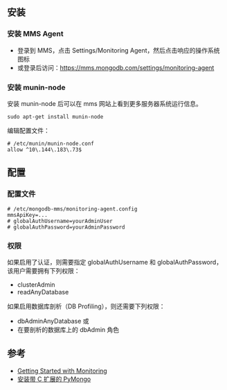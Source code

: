 安装
----

### 安装 MMS Agent

- 登录到 MMS，点击 Settings/Monitoring Agent，然后点击响应的操作系统图标
- 或登录后访问：<https://mms.mongodb.com/settings/monitoring-agent>

### 安装 munin-node

安装  munin-node 后可以在 mms 网站上看到更多服务器系统运行信息。

    sudo apt-get install munin-node

编辑配置文件：

    # /etc/munin/munin-node.conf
    allow ^10\.144\.183\.73$

配置
----

### 配置文件

    # /etc/mongodb-mms/monitoring-agent.config
    mmsApiKey=...
    # globalAuthUsername=yourAdminUser
    # globalAuthPassword=yourAdminPassword

### 权限

如果启用了认证，则需要指定 globalAuthUsername 和 globalAuthPassword，该用户需要拥有下列权限：

- clusterAdmin
- readAnyDatabase

如果启用数据库剖析（DB Profiling），则还需要下列权限：

- dbAdminAnyDatabase 或
- 在要剖析的数据库上的 dbAdmin 角色

参考
----

- [Getting Started with Monitoring](http://mms.mongodb.com/help/monitoring/install/)
- [安装带 C 扩展的 PyMongo](http://mms.mongodb.com/help/monitoring/tutorial/install-pymongo/)
